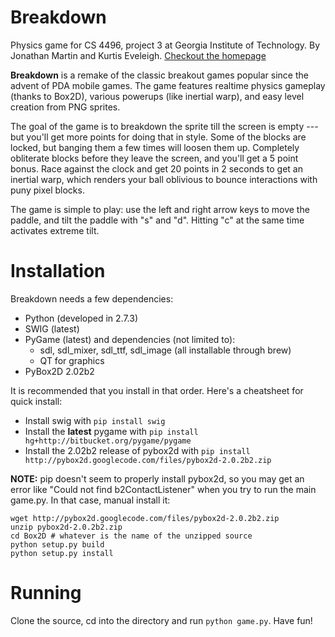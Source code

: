 Breakdown
=========

Physics game for CS 4496, project 3 at Georgia Institute of Technology. By Jonathan Martin and Kurtis Eveleigh. [Checkout the homepage](http://nybblr.github.com/cs4496-project-3)

**Breakdown** is a remake of the classic breakout games popular since the advent of PDA mobile games. The game features realtime physics gameplay (thanks to Box2D), various powerups (like inertial warp), and easy level creation from PNG sprites.

The goal of the game is to breakdown the sprite till the screen is empty --- but you'll get more points for doing that in style. Some of the blocks are locked, but banging them a few times will loosen them up. Completely obliterate blocks before they leave the screen, and you'll get a 5 point bonus. Race against the clock and get 20 points in 2 seconds to get an inertial warp, which renders your ball oblivious to bounce interactions with puny pixel blocks.

The game is simple to play: use the left and right arrow keys to move the paddle, and tilt the paddle with "s" and "d". Hitting "c" at the same time activates extreme tilt.

Installation
============
Breakdown needs a few dependencies:
- Python (developed in 2.7.3)
- SWIG (latest)
- PyGame (latest) and dependencies (not limited to):
  - sdl, sdl_mixer, sdl_ttf, sdl_image (all installable through brew)
  - QT for graphics
- PyBox2D 2.02b2

It is recommended that you install in that order. Here's a cheatsheet for quick install:
- Install swig with `pip install swig`
- Install the **latest** pygame with `pip install hg+http://bitbucket.org/pygame/pygame`
- Install the 2.02b2 release of pybox2d with `pip install http://pybox2d.googlecode.com/files/pybox2d-2.0.2b2.zip`

**NOTE:** pip doesn't seem to properly install pybox2d, so you may get an error like "Could not find b2ContactListener" when you try to run the main game.py. In that case, manual install it:

    wget http://pybox2d.googlecode.com/files/pybox2d-2.0.2b2.zip
    unzip pybox2d-2.0.2b2.zip
    cd Box2D # whatever is the name of the unzipped source
    python setup.py build
    python setup.py install

Running
=======
Clone the source, cd into the directory and run `python game.py`. Have fun!
